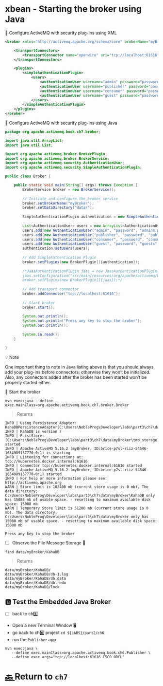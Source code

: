 # xbean - Starting the broker using Java

:round_pushpin: Configure ActiveMQ with security plug-ins using XML

```xml
<broker xmlns="http://activemq.apache.org/schema/core" brokerName="myBroker" dataDirectory="${activemq.base}/data">

    <transportConnectors>
        <transportConnector name="openwire" uri="tcp://localhost:61616" />
    </transportConnectors>

    <plugins>
        <simpleAuthenticationPlugin>
            <users>
                <authenticationUser username="admin" password="password" groups="admins,publishers,consumers" />
                <authenticationUser username="publisher" password="password" groups="publishers,consumers" />
                <authenticationUser username="consumer" password="password" groups="consumers" />
                <authenticationUser username="guest" password="password" groups="guests" />
            </users>
        </simpleAuthenticationPlugin>
    </plugins>
</broker> 
```

:round_pushpin: Configure ActiveMQ with security plug-ins using Java


```java
package org.apache.activemq.book.ch7.broker;

import java.util.ArrayList;
import java.util.List;

import org.apache.activemq.broker.BrokerPlugin;
import org.apache.activemq.broker.BrokerService;
import org.apache.activemq.security.AuthenticationUser;
import org.apache.activemq.security.SimpleAuthenticationPlugin;

public class Broker {

	public static void main(String[] args) throws Exception {
		BrokerService broker = new BrokerService();
		
		// Initiate and configure the broker service
		broker.setBrokerName("myBroker");
		broker.setDataDirectory("data/");
		
		SimpleAuthenticationPlugin authentication = new SimpleAuthenticationPlugin();
		
		List<AuthenticationUser> users = new ArrayList<AuthenticationUser>();
		users.add(new AuthenticationUser("admin", "password", "admins,publishers,consumers"));
		users.add(new AuthenticationUser("publisher", "password", "publishers,consumers"));
		users.add(new AuthenticationUser("consumer", "password", "consumers"));
		users.add(new AuthenticationUser("guest", "password", "guests"));
		authentication.setUsers(users);
		
		// Add SimpleAuthentication Plugin
		broker.setPlugins(new BrokerPlugin[]{authentication});
		
		/*JaasAuthenticationPlugin jaas = new JaasAuthenticationPlugin();
		jaas.setConfiguration("src/main/resources/org/apache/activemq/book/ch5/login.config");
		broker.setPlugins(new BrokerPlugin[]{jaas});*/		
		
		// Add transport connector
		broker.addConnector("tcp://localhost:61616");
		
		// Start broker
		broker.start();
		
		System.out.println();
		System.out.println("Press any key to stop the broker");
		System.out.println();
		
		System.in.read();
	}

}
```

:bulb: Note

One important thing to note in Java listing above is that you should always add your plug-ins before connectors; otherwise they won’t be initialized. Also, any connectors added after the broker has been started won’t be properly started either.

:round_pushpin: Start the broker

```
mvn exec:java --define exec.mainClass=org.apache.activemq.book.ch7.broker.Broker
```
> Returns
```
INFO | Using Persistence Adapter: KahaDBPersistenceAdapter[C:\Users\NobleProg\Developer\labs\part3\ch7\data\myBroker\KahaDB]
INFO | KahaDB is version 7
INFO | PListStore:[C:\Users\NobleProg\Developer\labs\part3\ch7\data\myBroker\tmp_storage] started
INFO | Apache ActiveMQ 5.16.2 (myBroker, ID:brice-p7sl-riiz-54546-1654989137770-0:1) is starting
INFO | Listening for connections at: tcp://kubernetes.docker.internal:61616
INFO | Connector tcp://kubernetes.docker.internal:61616 started
INFO | Apache ActiveMQ 5.16.2 (myBroker, ID:brice-p7sl-riiz-54546-1654989137770-0:1) started
INFO | For help or more information please see: http://activemq.apache.org
WARN | Store limit is 102400 mb (current store usage is 0 mb). The data directory: C:\Users\NobleProg\Developer\labs\part3\ch7\data\myBroker\KahaDB only has 15088 mb of usable space. - resetting to maximum available disk space: 15088 mb
WARN | Temporary Store limit is 51200 mb (current store usage is 0 mb). The data directory: C:\Users\NobleProg\Developer\labs\part3\ch7\data\myBroker only has 15088 mb of usable space. - resetting to maximum available disk space: 15088 mb

Press any key to stop the broker 
```

- [ ] Observe the File Message Storage :roll_of_paper:

```
find data/myBroker/KahaDB
```
> Returns
```
data/myBroker/KahaDB/
data/myBroker/KahaDB/db-1.log
data/myBroker/KahaDB/db.data
data/myBroker/KahaDB/db.redo
data/myBroker/KahaDB/lock
```

## :b: Test the Embedded Java Broker

- [ ] back to ch:six:

* Open a new Terminal Window :desktop_computer: 
* go back to ch:six: project `cd ${LABS}/part2/ch6`
* run the `Publisher` app

```
mvn exec:java \
   --define exec.mainClass=org.apache.activemq.book.ch6.Publisher \
   --define exec.args="tcp://localhost:61616 CSCO ORCL" 
``` 

# [:back: ](../../../../../../../../../README.md) Return to `ch7`
